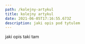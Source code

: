 ```yaml
---
path: /kolejny-artykul
title: kolejny artykul
date: 2021-06-05T17:16:55.673Z
description: jaki opis pod tytulem
---
```

jaki opis taki tam